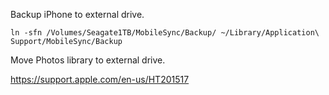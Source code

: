 Backup iPhone to external drive.

`ln -sfn /Volumes/Seagate1TB/MobileSync/Backup/ ~/Library/Application\ Support/MobileSync/Backup`

Move Photos library to external drive.

https://support.apple.com/en-us/HT201517
